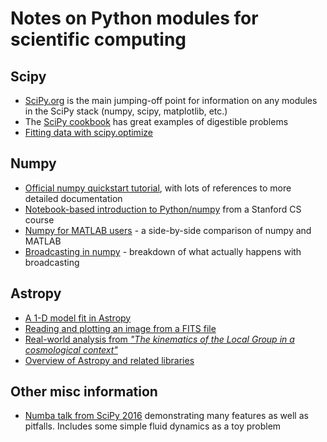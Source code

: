 # Notes on Python modules for scientific computing

## Scipy

* [SciPy.org](http://www.scipy.org) is the main jumping-off point for information on any modules in the SciPy stack (numpy, scipy, matplotlib, etc.)
* The [SciPy cookbook](http://scipy-cookbook.readthedocs.io/) has great examples of digestible problems
* [Fitting data with scipy.optimize](http://scipy-cookbook.readthedocs.io/items/FittingData.html)

## Numpy

* [Official numpy quickstart tutorial](https://docs.scipy.org/doc/numpy-dev/user/quickstart.html), with lots of references to more detailed documentation
* [Notebook-based introduction to Python/numpy](https://github.com/kuleshov/cs228-material/blob/master/tutorials/python/cs228-python-tutorial.ipynb) from a Stanford CS course
* [Numpy for MATLAB users](http://scipy.github.io/old-wiki/pages/NumPy_for_Matlab_Users.html) - a side-by-side comparison of numpy and MATLAB
* [Broadcasting in numpy](http://scipy.github.io/old-wiki/pages/EricsBroadcastingDoc) - breakdown of what actually happens with broadcasting

## Astropy
  * [A 1-D model fit in Astropy](http://docs.astropy.org/en/stable/modeling/#simple-1-d-model-fitting)
  * [Reading and plotting an image from a FITS file](http://docs.astropy.org/en/stable/generated/examples/io/plot_fits-image.html#sphx-glr-generated-examples-io-plot-fits-image-py)
  * [Real-world analysis from *"The kinematics of the Local Group in a cosmological context"*](http://nbviewer.jupyter.org/github/forero/LG_Kinematics/blob/master/code/main_analysis.ipynb)
  * [Overview of Astropy and related libraries](https://github.com/adonath/gamma_astropy_talk/blob/master/gamma_astropy_talk.ipynb)

## Other misc information

* [Numba talk from SciPy 2016](https://www.youtube.com/watch?v=SzBi3xdEF2Y) demonstrating many features as well as pitfalls.  Includes some simple fluid dynamics as a toy problem

